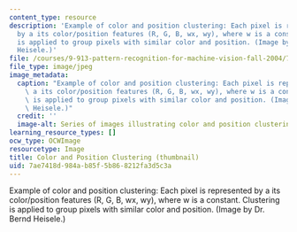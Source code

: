 ```yaml
---
content_type: resource
description: 'Example of color and position clustering: Each pixel is represented
  by a its color/position features (R, G, B, wx, wy), where w is a constant. Clustering
  is applied to group pixels with similar color and position. (Image by Dr. Bernd
  Heisele.)'
file: /courses/9-913-pattern-recognition-for-machine-vision-fall-2004/7ae7418d984ab85f5b868212fa3d5c3a_9-913f04-th.jpg
file_type: image/jpeg
image_metadata:
  caption: "Example of color and position clustering: Each pixel is represented by\
    \ a its color/position features (R, G, B, wx, wy), where w is a constant. Clustering\
    \ is applied to group pixels with similar color and position. (Image\_by Dr. Bernd\
    \ Heisele.)"
  credit: ''
  image-alt: Series of images illustrating color and position clustering.
learning_resource_types: []
ocw_type: OCWImage
resourcetype: Image
title: Color and Position Clustering (thumbnail)
uid: 7ae7418d-984a-b85f-5b86-8212fa3d5c3a
---
```

Example of color and position clustering: Each pixel is represented by a its color/position features (R, G, B, wx, wy), where w is a constant. Clustering is applied to group pixels with similar color and position. (Image by Dr. Bernd Heisele.)
